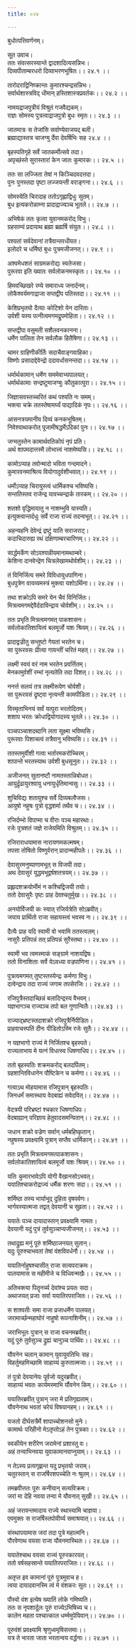 ```yaml
---
title: ०२४

---
```

बुधोत्पत्तिवर्णनम्।  
  
सूत उवाच।  
ततः संवत्सरस्यान्ते द्वादशादित्यसन्निभः।  
दिव्यपीताम्बरधरो दिव्याभरणभूषितः।। २४.१ ।।  
  
तारोदराद्विनिष्क्रान्तः कुमारश्चन्द्रसन्निभः।  
सर्वार्थशास्त्रविद् धीमान् हस्तिशास्त्रप्रवर्तकः।। २४.२ ।।  
  
नामयद्राजपुत्रीयं विश्रुतं गजवैद्यकम्।  
राज्ञः सोमस्य पुत्रत्वाद्राजपुत्रो बुधः स्मृतः।। २४.३ ।।  
  
जातमात्रः स तेजांसि सर्वाण्येवाजयद् बली।  
ब्रह्माद्यास्तत्र चाजग्मु र्देवा देवर्षिभिः सह २४.४ ।।  
  
बृहस्पतिगृहे सर्वे जातकर्मोत्सवे तदा।  
अपृच्छंस्ते सुरास्तारां केन जातः कुमारकः।। २४.५ ।।  
  
ततः सा लज्जिता तेषां न किञ्चिदवदत्तदा।  
पुनः पुनस्तदा पृष्टा लज्जयन्ती वराङ्गना।। २४.६ ।।  
  
सोमस्येति चिरादाह ततोऽगृह्णाद्विधुः सुतम्।  
बुध इत्यकरोन्नाम्ना प्रादाद्राज्यञ्च भूतले।। २४.७ ।।  
  
अभिषेकं ततः कृत्वा युवानमकरोद् विभुः।  
ग्रहसाम्यं प्रदायाथ ब्रह्मा ब्रह्मर्षि संयुतः।। २४.८ ।।  
  
पश्यतां सर्वदेवानां तत्रैवान्तरधीयत।  
इलोदरे च धर्मिष्ठं बुधः पुत्रमजीजनत्।। २४.९ ।।  
  
अश्वमेधशतं साग्रमकरोद्यः स्वतेजसा।  
पुरूरवा इति ख्यातः सर्वलोकनमस्कृतः।। २४.१० ।।  
  
हिमवच्छिखरे रम्ये समाराध्य जनार्दनम्।  
लोकैश्वर्यमगाद्राजा सप्तद्वीप पतिस्तदा।। २४.११ ।।  
  
केशिप्रभृतयो दैत्याः कोटिशो येन दारिताः।  
उर्वशी यस्य पत्नीत्वमगमद्रूपमोहिता।। २४.१२ ।।  
  
सप्तद्वीपा वसुमती सशैलवनकानना।  
धर्मेण पालिता तेन सर्वलौक हितैषिणा।। २४.१३ ।।  
  
चामर ग्राहिणीकीर्तिः सदाचैवाङ्गवाहिका।  
विष्णोः प्रसादाद्देवेन्द्रो ददावर्धासनन्तदा।। २४.१४ ।।  
  
धर्मार्थकामान्‌ धर्मेण सममेवाभ्यपालयत्।  
धर्मार्थकामाः सन्द्रष्टुमाजग्मुः कौतुकात्पुरा।। २४.१५ ।।  
  
जिज्ञासवस्तच्चरितं कथं पश्यति नः समम्।  
भक्त्या चक्रे ततस्तेषामर्घ्यं पाद्यादिकं नृपः।। २४.१६ ।।  
  
आसनत्रयमानीय दिव्यं कनकभूषितम्।  
निवेश्याथाकरोत् पूजामीषद्धर्मेऽदिकां पुनः।। २४.१७ ।।  
  
जग्मतुस्तेन कामार्थवतिकोपं नृपं प्रति।  
अर्थ शापमदात्तस्मै लोभात्त्वं नाशमेष्यसि।। २४.१८ ।।  
  
कामोऽप्याह तवोन्मादो भविता गन्दमादने।  
कुमारवनमाश्रित्य वियोगादुर्वशीभवात्।। २४.१९ ।।  
  
धर्मोऽप्याह चिरायुस्त्वं धार्मिकश्च भविष्यसि।  
सन्ततिस्तव राजेन्द्र यावच्चन्द्रार्क तारकम्।। २४.२० ।।  
  
शतशो वृद्धिमायातु न नाशम्भुवि यास्यति।  
इत्युक्त्वान्तर्दधुः सर्वे राजा राज्यं तदन्वभूत्।। २४.२१ ।।  
  
अहन्यहनि देवेन्द्रं द्रष्टुं याति सराजराट्।  
कदाचिदारुह्य रथं दक्षिणाम्बरचारिणम्।। २४.२२ ।।  
  
सार्द्धमर्केण सोऽपश्यन्नीयमानामथाम्बरे।  
केशिना दानवेन्द्रेण चित्रलेखामथोर्वशीम्।। २४.२३ ।।  
  
तं विनिर्जित्य समरे विविधायुधपाणिना।  
बुधपुत्रेण वायव्यमस्त्रं मुक्त्वा यशोऽर्थिना।। २४.२४ ।।  
  
तथा शक्रोऽपि समरे येन चैवं विनिर्जितः।  
मित्रत्वमगमद्देवैर्ददाविन्द्राय चोर्वशीम्।। २४.२५ ।।  
  
ततः प्रभृति मित्रत्वमगमत् पाकशासनः।  
सर्वलोकातिशायित्वं बलमूर्जो यशः श्रियम्।। २४.२६ ।।  
  
प्रादाद्वज्रीतु सन्तुष्टो गेयतां भरतेन च।  
सा पुरूरवसः प्रीत्या गायन्तीं चरितं महत्।। २४.२७ ।।  
  
लक्ष्मी स्वयं वरं नाम भरतेन प्रवर्त्तितम्।  
मेनकामुर्वशीं रम्भां नृत्यतेति तदा दिशत्।। २४.२८ ।।  
  
ननर्त्त सलयं तत्र लक्ष्मीरूपेण चोर्वशी।  
सा पुरूरवसं द्रृष्ट्वा नृत्यन्ती कामपीडिता।। २४.२९ ।।  
  
विस्मृताभिनयं सर्वं यत्पुरा भरतोदितम्।  
शशाप भरतः क्रोधाद्वियोगादस्य भूतले।। २४.३० ।।  
  
पञ्चपञ्चाशदब्दानि लता सूक्ष्मा भविष्यसि।  
पुरूरवाः पिशाचत्वं तत्रैवानु भविष्यसि।। २४.३१ ।।  
  
ततस्तमुर्वीशी गत्वा भर्तारमकरोच्चिरम्।  
शापान्ते भरतस्याथ उर्वशी बुधसूनुतः।। २४.३२ ।।  
  
अजीजनत् सुतानष्टौ नामतस्तान्निबोधत।  
आयुर्द्रृढायुरश्वायु धनायुर्धृतिमान्वसुः।। २४.३३ ।।  
  
शुचिविद्यः शतायुश्च सर्वे दिव्यबलौजसः।  
आयुषो नहुषः पुत्रो वृद्धशर्मा तथैव च।। २४.३४ ।।  
  
रजिर्दम्भो विपाप्मा च वीराः पञ्च महारथाः।  
रजेः पुत्रशतं जज्ञे राजेयमिति विश्रुतम्।। २४.३५ ।।  
  
रजिराराधयामास नारायणमकल्मषम्।  
तपसा तोषितो विष्णुर्वरान् प्रादान्महीपतेः।। २४.३६ ।।  
  
देवासुरमनुष्याणामभूत् स विजयी तदा।  
अथ देवासुरं युद्धमभूद्वर्षशतत्रयम्।। २४.३७ ।।  
  
प्रह्लादशक्रयोर्भीमं न कश्चिद्विजयी तयोः।  
ततो देवासुरैः पृष्टः प्राह देवश्चतुर्मुखः।। २४.३८ ।।  
  
अनयोर्विजयी कः स्यात्‌ रजिर्यत्रेति सोऽब्रवीत्।  
जयाय प्रार्थितो राजा सहायस्त्वं भवस्व नः।। २४.३९ ।।  
  
दैत्यैः प्राह यदि स्वामी वो भवामि ततस्त्वलम्।  
नासुरैः प्रतिपन्नं तत्‌ प्रतिपन्नं सुरैस्तथा।। २४.४० ।।  
  
स्वामी भव त्वमस्माकं सङ्ग्रामे नाशयद्विषः।  
ततो विनाशिताः सर्वे येऽवध्या वज्रपाणिना।। २४.४१ ।।  
  
पुत्रत्वमगमत् तुष्टस्तस्येन्द्रः कर्मणा विभुः।  
दत्वेन्द्राय तदा राज्यं जगाम तपसेरजिः।। २४.४२ ।।  
  
रजिपुत्रैस्तदाच्छिन्नं बलादिन्द्रस्य वैभवम्।  
यज्ञभागञ्च राज्यञ्च तपो बल गुणान्वितैः।।२४.४३ ।।  
  
राज्याद्‌भ्रष्टस्तदाशक्रो रजिपुत्रैर्निपीडितः।  
प्राहवाचस्पतिं दीनः पीडितोऽस्मि रजेः सुतैः।। २४.४४ ।।  
  
न यज्ञभागो राज्यं मे निर्जितश्च बृहस्पते।  
राज्यलाभाय मे यत्नं विधत्स्व धिषणाधिप।। २४.४५ ।।  
  
ततो बृहस्पतिः शक्रमकरोद् बलदर्पितम्।  
ग्रहशान्तिविधानेन पौष्टिकेन च कर्मणा।। २४.४६ ।।  
  
गत्वाऽथ मोहयामास रजिपुत्रान्‌ बृहस्पतिः।  
जिनधर्मं समास्थाय वेदबाह्यं सवेदवित्।। २४.४७ ।।  
  
वेदत्रयी परिभ्रष्टां श्चकार धिषणाधिपः।  
वेदबाह्यान् परिज्ञाय हेतुवादसमन्वितान्।। २४.४८ ।।  
  
जधान शक्रो वज्रेण सर्वान्‌ धर्मबहिष्कृतान्।  
नहुषस्य प्रवक्ष्यामि पुत्रान्‌ सप्तैव धार्मिकान्।। २४.४९ ।।  
  
ततः प्रभृति मित्रत्वमगमत्पाकशासनः।  
सर्वलोकातिशायित्वं बलमूर्जो यशः श्रियम्।। २४.५० ।।  
  
यतिः कुमारभावेऽपि योगी वैखानसोऽभवत्।  
ययातिश्चाकरोद्राज्यं धर्मैक शरणः सदा।। २४.५१ ।।  
  
शर्मिष्ठा तस्य भार्याभूद्‌ दुहिता वृषपर्वणः।  
भार्गवस्यात्मजा तद्वत् देवयानी च सुव्रता।। २४.५२ ।।  
  
ययातेः पञ्च दायादास्तान् प्रवक्ष्यामि नामतः।  
देवयानी यदुं पुत्रं तुर्वसुञ्चाप्यजीजनत्।। २४.५३ ।।  
  
तथाद्रुह्य मनुं पूरुं शर्मिष्ठाजनयत्‌ सुतान्।  
यदुः पूरुश्चाभवतां तेषां वंशविवर्धनौ।। २४.५४ ।।  
  
ययातिर्नाहुषश्चासीत् राजा सत्यपराक्रमः।  
पालयामास स महीमीजे च विधिवन्मखैः।। २४.५५ ।।  
  
अतिभक्त्या पितॄनर्च्य देवांश्च प्रयतः सदा।  
अथाजयत्‌ प्रजाः सर्वा ययातिरपराजितः।। २४.५६ ।।  
  
स शाश्वतीः समा राजा प्रजाधर्मेण पालयत्।  
जरामार्च्छन्महाघोरं नाहुषो रूपनाशिनीम्।। २४.५७ ।।  
  
जराभिभूतः पुत्रान् स राजा वचनमब्रवीत्।  
यदुं पूरुं तुर्वसुञ्च द्रुह्यं चानुञ्च पार्थिवः।। २४.४८ ।।  
  
यौवनेन चलान्‌ कामान् युवायुवतिभिः सह।  
विहर्तुमहमिच्छामि साहाय्यं कुरुतात्मजाः।। २४.५९ ।।  
  
तं पुत्रो देवयानेयः पूर्वजो यदुरब्रवीत्।  
साहाय्यं भवतः कार्यमस्माभि र्यौवनेन किम्।। २४.६० ।।  
  
ययातिरब्रवीत् पुत्रान् जरा मे प्रतिगृह्यताम्।  
यौवनेनाथ भवतां चरेयं विषयानहम्।। २४.६१ ।।  
  
यजतो दीर्घसत्रैर्मे शापाच्चोशनसो मुनेः।  
कामार्थः परिहीनो मेऽतृप्तोऽहं तेन पुत्रकाः।। २४.६२ ।।  
  
स्वकीयेन शरीरेण जरामेनां प्रशास्तु वः।  
अहं तन्वाभिनवया युवाकामानवाप्नुयाम्।। २४.६३ ।।  
  
न तेऽस्य प्रत्यगृह्णन्त यदु प्रभृतयो जराम्।  
चतुरस्तान् स राजर्षिरशपच्चेति नः श्रुतम्।। २४.६४ ।।  
  
तमब्रवीत्ततः पूरुः कनीयान् सत्यविक्रमः।  
जरां मा देहि नवया तन्वा मे यौवनात्‌ सुखी।। २४.६५ ।।  
  
अहं जरावन्तमादाय राज्ये स्थास्यामि चाज्ञया।  
एवमुक्तः स राजर्षिस्तपोवीर्य्य समाश्रयात्।। २४.६६ ।।  
  
संस्थापयामास जरां तदा पुत्रे महात्मनि।  
पौरवेणाथ वयसा राजा यौवनमास्थितः।। २४.६७ ।।  
  
ययातेश्चाथ वयसा राज्यं पूरुरकारयत्।  
ततो वर्षसहस्रान्ते ययातिरपराजितः।। २४.६८ ।।  
  
अतृप्त इव कामानां पूरुं पुत्रमुवाच ह।  
त्वया दायादवानस्मि त्वं मे वंशकरः सुतः।। २४.६९ ।।  
  
पौस्वो वंश इत्येष ख्यातिं लोके गमिष्यति।  
ततः स नृपशार्दूलः पूरुं राज्येऽभिषिच्य च।।  
कालेन महता पश्चात्काल धर्म्ममुपेयिवान्।। २४.७० ।।  
  
पूरुवंशं प्रवक्ष्यामि श्रृणुध्वमृषिसत्तमाः।।  
यत्र ते भारता जाता भरतान्वय वर्द्धनाः।। २४.७१ ।।